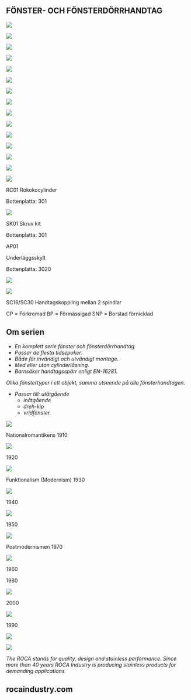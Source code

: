 ## FÖNSTER- OCH FÖNSTERDÖRRHANDTAG

![](_page_0_Picture_1.jpeg)

![](_page_0_Picture_2.jpeg)

![](_page_0_Picture_3.jpeg)

![](_page_1_Figure_0.jpeg)

![](_page_2_Picture_0.jpeg)

![](_page_2_Picture_1.jpeg)

![](_page_2_Picture_2.jpeg)

![](_page_2_Picture_3.jpeg)

![](_page_2_Picture_4.jpeg)

![](_page_2_Picture_5.jpeg)

![](_page_2_Picture_6.jpeg)

![](_page_2_Picture_7.jpeg)

![](_page_3_Picture_0.jpeg)

![](_page_4_Picture_0.jpeg)

![](_page_4_Picture_1.jpeg)

RC01 Rokokocylinder

Bottenplatta: 301

![](_page_4_Picture_4.jpeg)

SK01 Skruv kit

Bottenplatta: 301

AP01

Underläggsskylt

Bottenplatta: 3020

![](_page_5_Picture_0.jpeg)

![](_page_5_Picture_1.jpeg)

SC16/SC30 Handtagskoppling mellan 2 spindlar

CP = Förkromad BP = Förmässigad SNP = Borstad förnicklad

## Om serien

- *En komplett serie fönster och fönsterdörrhandtag.*
- *Passar de flesta tidsepoker.*
- *Både för invändigt och utvändigt montage.*
- *Med eller utan cylinderlåsning.*
- *Barnsäker handtagsspärr enligt EN-16281.*

 *Olika fönstertyper i ett objekt, samma utseende på alla fönsterhandtagen.*

- *Passar till: utåtgående*
	- *inåtgående*
	- *dreh-kip*
	- *vridfönster.*

![](_page_6_Picture_11.jpeg)

Nationalromantikens 1910

![](_page_6_Picture_13.jpeg)

1920

![](_page_6_Picture_15.jpeg)

Funktionalism (Modernism) 1930

![](_page_6_Picture_17.jpeg)

1940

![](_page_6_Picture_19.jpeg)

1950

![](_page_6_Picture_21.jpeg)

Postmodernismen 1970

![](_page_6_Picture_23.jpeg)

1960

1980

![](_page_6_Picture_25.jpeg)

2000

![](_page_6_Picture_27.jpeg)

1990

![](_page_6_Picture_28.jpeg)

![](_page_7_Picture_0.jpeg)

*The ROCA stands for quality, design and stainless performance. Since more than 40 years ROCA Industry is producing stainless products for demanding applications.*

## rocaindustry.com